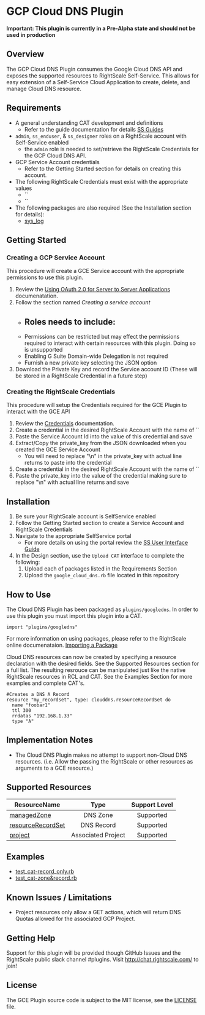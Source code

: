 # GCP Cloud DNS Plugin

**Important: This plugin is currently in a Pre-Alpha state and should not be used in production**

## Overview
The GCP Cloud DNS Plugin consumes the Google Cloud DNS API and exposes the supported resources to RightScale Self-Service. This allows for easy extension of a Self-Service Cloud Application to create, delete, and manage Cloud DNS resource.

## Requirements
- A general understanding CAT development and definitions
  - Refer to the guide documentation for details [SS Guides](http://docs.rightscale.com/ss/guides/)
- `admin`, `ss_enduser`, & `ss_designer` roles on a RightScale account with Self-Service enabled
  - the `admin` role is needed to set/retrieve the RightScale Credentials for the GCP Cloud DNS API.
- GCP Service Account credentials
  - Refer to the Getting Started section for details on creating this account.
- The following RightScale Credentials must exist with the appropriate values
  - ``
  - ``
- The following packages are also required (See the Installation section for details):
  - [sys_log](sys_log.rb)

## Getting Started
### Creating a GCP Service Account
This procedure will create a GCE Service account with the appropriate permissions to use this plugin.
1. Review the [Using OAuth 2.0 for Server to Server Applications](https://developers.google.com/identity/protocols/OAuth2ServiceAccount) documenatation.
1. Follow the section named _Creating a service account_
    - Roles needs to include:
      - 
    - Permissions can be restricted but may effect the permissions required to interact with certain resources with this plugin. Doing so is unsupported
   - Enabling G Suite Domain-wide Delegation is not required
   - Furnish a new private key selecting the JSON option
1. Download the Private Key and record the Service account ID (These will be stored in a RightScale Credential in a future step)
### Creating the RightScale Credentials
This procedure will setup the Credentials required for the GCE Plugin to interact with the GCE API
1. Review the [Credentials](http://docs.rightscale.com/cm/dashboard/design/credentials/index.html) documentation.
1. Create a credential in the desired RightScale Account with the name of ``
1. Paste the Service Account Id into the value of this credential and save
1. Extract/Copy the private_key from the JSON downloaded when you created the GCE Service Account
   - You will need to replace "\n" in the private_key with actual line returns to paste into the credential 
1. Create a credential in the desired RightScale Account with the name of ``
1. Paste the private_key into the value of the credential making sure to replace "\n" with actual line returns and save

## Installation
1. Be sure your RightScale account is SelfService enabled
1. Follow the Getting Started section to create a Service Account and RightScale Credentials
1. Navigate to the appropriate SelfService portal
   - For more details on using the portal review the [SS User Interface Guide](http://docs.rightscale.com/ss/guides/ss_user_interface_guide.html)
1. In the Design section, use the `Upload CAT` interface to complete the following:
   1. Upload each of packages listed in the Requirements Section
   1. Upload the `google_cloud_dns.rb` file located in this repository
 
## How to Use
The Cloud DNS Plugin has been packaged as `plugins/googledns`. In order to use this plugin you must import this plugin into a CAT.
```
import "plugins/googledns"
```
For more information on using packages, please refer to the RightScale online documenataion. [Importing a Package](http://docs.rightscale.com/ss/guides/ss_packaging_cats.html#importing-a-package)

Cloud DNS resources can now be created by specifying a resource declaration with the desired fields. See the Supported Resources section for a full list.
The resulting resrouce can be manipulated just like the native RightScale resources in RCL and CAT. See the Examples Section for more examples and complete CAT's.
```
#Creates a DNS A Record
resource "my_recordset", type: clouddns.resourceRecordSet do
  name "foobar1"
  ttl 300
  rrdatas "192.168.1.33"
  type "A"
```

## Implementation Notes
- The Cloud DNS Plugin makes no attempt to support non-Cloud DNS resources. (i.e. Allow the passing the RightScale or other resources as arguments to a GCE resource.) 

## Supported Resources
| ResourceName | Type | Support Level |
|--------------|:----:|:-------------:|
| [managedZone]() | DNS Zone | Supported |
| [resourceRecordSet]() | DNS Record | Supported | 
| [project]() | Associated Project | Supported |


## Examples
- [test_cat-record_only.rb](./test_cat-record_only.rb)
- [test_cat-zone&record.rb](./test_cat-zone&record.rb)
	
## Known Issues / Limitations
- Project resources only allow a GET actions, which will return DNS Quotas allowed for the associated GCP Project.

## Getting Help
Support for this plugin will be provided though GitHub Issues and the RightScale public slack channel #plugins.
Visit http://chat.rightscale.com/ to join!

## License
The GCE Plugin source code is subject to the MIT license, see the [LICENSE](../LICENSE) file.
